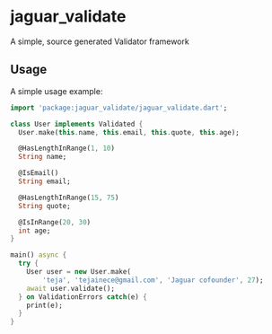 # jaguar_validate

A simple, source generated Validator framework

## Usage

A simple usage example:

```dart
import 'package:jaguar_validate/jaguar_validate.dart';

class User implements Validated {
  User.make(this.name, this.email, this.quote, this.age);

  @HasLengthInRange(1, 10)
  String name;

  @IsEmail()
  String email;

  @HasLengthInRange(15, 75)
  String quote;

  @IsInRange(20, 30)
  int age;
}

main() async {
  try {
    User user = new User.make(
        'teja', 'tejainece@gmail.com', 'Jaguar cofounder', 27);
    await user.validate();
  } on ValidationErrors catch(e) {
    print(e);
  }
}
```
